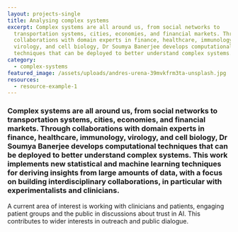 ```yaml
---
layout: projects-single
title: Analysing complex systems
excerpt: Complex systems are all around us, from social networks to
  transportation systems, cities, economies, and financial markets. Through
  collaborations with domain experts in finance, healthcare, immunology,
  virology, and cell biology, Dr Soumya Banerjee develops computational
  techniques that can be deployed to better understand complex systems.
category:
  - complex-systems
featured_image: /assets/uploads/andres-urena-39mvkfrm3ta-unsplash.jpg
resources:
  - resource-example-1
---
```

### Complex systems are all around us, from social networks to transportation systems, cities, economies, and financial markets. Through collaborations with domain experts in finance, healthcare, immunology, virology, and cell biology, Dr Soumya Banerjee develops computational techniques that can be deployed to better understand complex systems. This work implements new statistical and machine learning techniques for deriving insights from large amounts of data, with a focus on building interdisciplinary collaborations, in particular with experimentalists and clinicians. 

A current area of interest is working with clinicians and patients, engaging patient groups and the public in discussions about trust in AI. This contributes to wider interests in outreach and public dialogue.